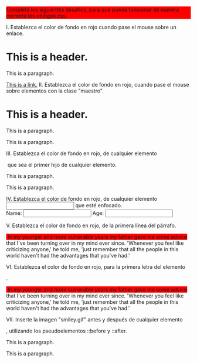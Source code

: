 Completa los siguientes desafíos, para que pueda funcionar de manera correcta los códigos css.

I. Establezca el color de fondo en rojo cuando pase el mouse sobre un enlace.

<style>
 a:hover {
  background-color: red;
}
</style>

<body>

<h1>This is a header.</h1>
<p>This is a paragraph.</p>
<a href="https://larnu.app/#/" class="enlace">This is a link.</a>

</body>
II. Establezca el color de fondo en rojo, cuando pase el mouse sobre elementos con la clase "maestro".

<style>
 .master:hover {
  background-color: red;
}
</style>

<body>

<h1 class="master">This is a header.</h1>
<p class="master">This is a paragraph.</p>
<p>This is a paragraph.</p>

</body>
III. Establezca el color de fondo en rojo, de cualquier elemento <p> que sea el primer hijo de cualquier elemento.

<style>
 p:first-child {
  background-color: red;
}
</style>

<body>

<p>This is a paragraph.</p>
<p>This is a paragraph.</p>

</body>
IV. Establezca el color de fondo en rojo, de cualquier elemento <input> que esté enfocado.

<style>
 input:focus {
  background-color: red;
}
</style>

<body>

<form>
  Name:
  <input type="text" name="fname" class="input">
  Age:
  <input type="text" name="age" class="input">
</form>

</body>
V. Establezca el color de fondo en rojo, de la primera línea del párrafo.

<head>
<style>
 .intro::first-line {
  background-color: red;
}
</style>

<body>

<p class="intro">
In my younger and more vulnerable years
my father gave me some advice that I've
been turning over in my mind ever since.
'Whenever you feel like criticizing anyone,' he told me,
'just remember that all the people in this world
haven't had the advantages that you've had.'
</p>

</body>
VI. Establezca el color de fondo en rojo, para la primera letra del elemento <p>.

<style>
 .intro::first-letter {
  background-color: red;
}
</style>

<body>

<p class="intro">
In my younger and more vulnerable years
my father gave me some advice that I've
been turning over in my mind ever since.
'Whenever you feel like criticizing anyone,' he told me,
'just remember that all the people in this world
haven't had the advantages that you've had.'
</p>

</body>
VII. Inserte la imagen "smiley.gif" antes y después de cualquier elemento <p>, utilizando los pseudoelementos ::before y ::after.

<style>
p::before {
  content: url('smiley.gif');
}
p::after {
  content: url('smiley.gif');
}
</style>

<body>

<p>This is a paragraph.</p>
<p>This is a paragraph.</p>

</body>